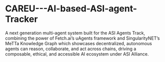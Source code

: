 # CAREU---AI-based-ASI-agent-Tracker
A next generation multi-agent system built for the ASI Agents Track, combining the power of Fetch.ai’s uAgents framework and SingularityNET’s MeTTa Knowledge Graph which showcases decentralized, autonomous agents can reason, collaborate, and act across chains, driving a composable, ethical, and accessible AI ecosystem under ASI Alliance.
